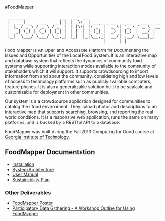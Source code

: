 #FoodMapper

<pre>
  _____               _   __  __                             
 |  ___|__   ___   __| | |  \/  | __ _ _ __  _ __   ___ _ __ 
 | |_ / _ \ / _ \ / _` | | |\/| |/ _` | '_ \| '_ \ / _ \ '__|
 |  _| (_) | (_) | (_| | | |  | | (_| | |_) | |_) |  __/ |   
 |_|  \___/ \___/ \__,_| |_|  |_|\__,_| .__/| .__/ \___|_|   
                                      |_|   |_|             
</pre>


Food Mapper is An Open and Accessible Platform for Documenting the Issues and Opportunities of the Local Food System. It is an interactive map and database system that reflects the dynamics of community food systems while supporting interaction modes available to the community of stakeholders which it will support. It supports crowdsourcing to import information from and about the community, considering high and low levels of access to technology platforms such as publicly available computers, feature phones. It is also a generalizable solution built to be scalable and customizable for deployment in other communities. 

Our system is a a crowdsource application designed for communities to catalog their food environment. They upload photos and descriptions to an interactive map that supports searching, browsing, and reporting the real world conditions. It is a responsive web application, runs the same on many platforms, and is backed by a RESTful API to a database.

FoodMapper was built during the Fall 2013 Computing for Good course at [Georgia Institute of Technology](http://www.cc.gatech.edu/).

## FoodMapper Documentation
* [Installation](/docs/INSTALLATION.md)
* [System Architecture](/docs/ARCHITECTURE.md)
* [User Manual](/docs/STORYBOARD.md)
* [Sustainability Plan](/docs/SUSTAINABILITYPLAN.md)

### Other Deliverables
* [FoodMapper Poster](/docs/FoodMapper_Poster_C4G2013.pdf)
* [Participatory Data Gathering - A Workshop Outline for Using FoodMapper](/docs/FoodMapper_Workshop.pdf)
